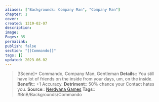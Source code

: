 ```yaml
---
aliases: ["Backgrounds: Company Man", "Company Man"]
chapter: 1
cover: 
created: 1319-02-07
description: 
image: 
Pages: 35
permalink: 
publish: false
section: "[[Commando]]"
tags: []
updated: 2023-06-02
---
```


> [!Scene]+  Commando, Company Man, Gentleman
> **Details**:: You still have lot of friends on the inside from your days, um, on the inside.
> **Benefit**:: +1 Accuracy.
> **Detriment**:: 50% chance your Contact hates you.
> **Source**:: [Nerdvana Games](https://nerdvanagames.com) 
> **Tags**:: #BnB/Backgrounds/Commando
